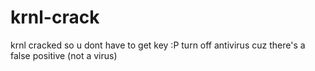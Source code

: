 # krnl-crack
krnl cracked so u dont have to get key :P
turn off antivirus cuz there's a false positive (not a virus)
